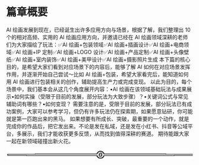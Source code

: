# 篇章概要

AI 绘画发展到现在，已经诞生出许多应用方向与场景，根据了解，我们整理出 10 个的相对高频、实用的 AI 绘画应用方向，并邀请已经在 AI 绘画领域深耕的老师们为大家描绘了玩法：✅AI 绘画+包装领域✅AI 绘画+插画设计✅AI 绘画+电商领域✅AI 绘画+IP 定制✅AI 绘画+LOGO 设计✅AI 绘画+产品定制✅AI 绘画+头像壁纸✅AI 绘画+室内装饰✅AI 绘画+美甲设计✅AI 绘画+摄影照片生成
本下篇的核心目的，是希望大家们看到对应场景下的内容后，能够了解 AI 如何在对应场景发挥作用，并逐渐开始自己尝试～比如 AI 绘画+包装，希望大家看完后，能知道如何用 AI 绘画进行包装相关的创作，辅助提高生产力或完成变现。
以此为目的，每个场景中，我们基本会从这几个角度展开内容：•AI 绘画在该领域基础玩法与成果展示•如何实操（受限于目前的发展，部分玩法为大致步骤）？•关键词公式与常见辅助词有哪些？•如何变现？
需要注意的是，受限于目前的发展，部分玩法已有成功案例，大家可以参考学习，但仍有许多玩法仍在探索期，如果愿意钻研，你可能就是第一匹跑出来的黑马。
如果想要有所成长、突破，最重要的一个动作，就是完成你的作品后，把它发出来。不论是发在私域，还是发在小红书、抖音等公域平台，多展示，我们才能收获更多反馈，从而找到值得深耕的赛道。
期待能跟大家一起在新领域碰撞出新火花。

![](img/e12d1c8b9f4ffdf6c4edf913cceed533.png)